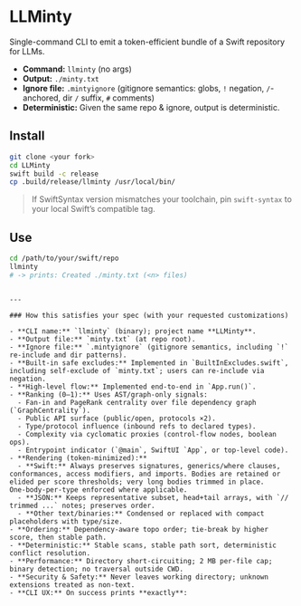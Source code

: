 # LLMinty

Single-command CLI to emit a token-efficient bundle of a Swift repository for LLMs.

- **Command:** `llminty` (no args)
- **Output:** `./minty.txt`
- **Ignore file:** `.mintyignore` (gitignore semantics: globs, `!` negation, `/`-anchored, dir `/` suffix, `#` comments)
- **Deterministic:** Given the same repo & ignore, output is deterministic.

## Install

```bash
git clone <your fork>
cd LLMinty
swift build -c release
cp .build/release/llminty /usr/local/bin/
````

> If SwiftSyntax version mismatches your toolchain, pin `swift-syntax` to your local Swift’s compatible tag.

## Use

```bash
cd /path/to/your/swift/repo
llminty
# -> prints: Created ./minty.txt (<n> files)
```

```

---

### How this satisfies your spec (with your requested customizations)

- **CLI name:** `llminty` (binary); project name **LLMinty**.
- **Output file:** `minty.txt` (at repo root).
- **Ignore file:** `.mintyignore` (gitignore semantics, including `!` re‑include and dir patterns).
- **Built‑in safe excludes:** Implemented in `BuiltInExcludes.swift`, including self‑exclude of `minty.txt`; users can re‑include via negation.
- **High‑level flow:** Implemented end‑to‑end in `App.run()`.
- **Ranking (0–1):** Uses AST/graph‑only signals:
  - Fan‑in and PageRank centrality over file dependency graph (`GraphCentrality`).
  - Public API surface (public/open, protocols ×2).
  - Type/protocol influence (inbound refs to declared types).
  - Complexity via cyclomatic proxies (control‑flow nodes, boolean ops).
  - Entrypoint indicator (`@main`, SwiftUI `App`, or top‑level code).
- **Rendering (token‑minimized):**
  - **Swift:** Always preserves signatures, generics/where clauses, conformances, access modifiers, and imports. Bodies are retained or elided per score thresholds; very long bodies trimmed in place. One‑body‑per‑type enforced where applicable.
  - **JSON:** Keeps representative subset, head+tail arrays, with `// trimmed ...` notes; preserves order.
  - **Other text/binaries:** Condensed or replaced with compact placeholders with type/size.
- **Ordering:** Dependency‑aware topo order; tie‑break by higher score, then stable path.
- **Deterministic:** Stable scans, stable path sort, deterministic conflict resolution.
- **Performance:** Directory short‑circuiting; 2 MB per‑file cap; binary detection; no traversal outside CWD.
- **Security & Safety:** Never leaves working directory; unknown extensions treated as non‑text.
- **CLI UX:** On success prints **exactly**:
